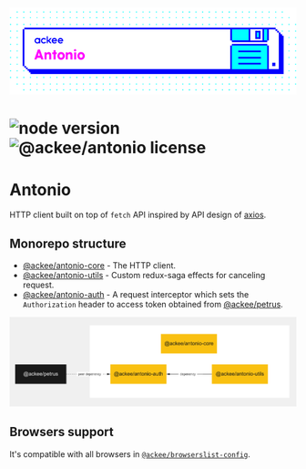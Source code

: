 ![ackee|Antonio](assets/ackee_git_frontend_antonio.png)

# ![node version](https://img.shields.io/node/v/@ackee/antonio-auth) ![@ackee/antonio license](https://img.shields.io/github/license/ackeecz/antonio)

# Antonio

HTTP client built on top of `fetch` API inspired by API design of [axios](https://github.com/axios/axios).

## Monorepo structure

-   [@ackee/antonio-core](packages/@ackee/antonio-core/README.md) - The HTTP client.
-   [@ackee/antonio-utils](packages/@ackee/antonio-utils/README.md) - Custom redux-saga effects for canceling request.
-   [@ackee/antonio-auth](packages/@ackee/antonio-auth/README.md) - A request interceptor which sets the `Authorization` header to access token obtained from [@ackee/petrus](https://github.com/AckeeCZ/petrus).

![@ackee/antonio_monorepo_dependency_graph](assets/dependecy-graph.png)

## Browsers support

It's compatible with all browsers in [`@ackee/browserslist-config`](https://github.com/AckeeCZ/browserslist-config).
